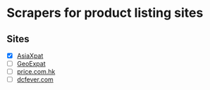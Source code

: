 # Scrapers for product listing sites

## Sites

- [x] [AsiaXpat](http://asiaxpat.com)
- [ ] [GeoExpat](http://geoexpat.com)
- [ ] [price.com.hk](http://price.com.hk)
- [ ] [dcfever.com](http://dcfever.com)